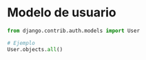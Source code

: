 # Modelo de usuario

```python
from django.contrib.auth.models import User

# Ejemplo
User.objects.all()
```
